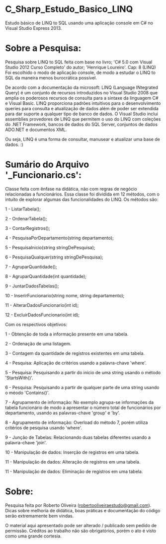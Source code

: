 C_Sharp_Estudo_Basico_LINQ
==========================

Estudo básico de LINQ to SQL usando uma aplicação console em C# no Visual Studio Express 2013.


Sobre a Pesquisa:
=================

Pesquisa sobre LINQ to SQL feita com base no livro;
'C# 5.0 com Visual Studio 2012 Curso Completo' do autor;
'Henrique Loureiro'.
Cap: 8 (LINQ)
Foi escolhido o modo de aplicação console, de modo a estudar
o LINQ to SQL da maneira menos burocrática possível.

De acordo com a documentação da microsoft:
  LINQ (Language INtegrated Query) é um conjunto de recursos introduzidos no Visual Studio 2008 
  que amplia os poderosos recursos de consulta para a sintaxe da linguagem C# e Visual Basic. 
  LINQ proporciona padrões intuitivos para o desenvolvimento queries para consulta e atualização 
  de dados além de poder ser extendida para dar suporte a qualquer tipo de banco de dados. 
  O Visual Studio inclui assemblies provedores de LINQ que permitem o uso do LINQ com coleções 
  do .NET Framework, bancos de dados do SQL Server, conjuntos de dados ADO.NET e documentos XML.
  
Ou seja, LINQ é uma forma de consultar, manusear e atualizar uma base de dados. :)


Sumário do Arquivo '_Funcionario.cs':
======================================

Classe feita com ênfase na didática, não com regras de negócio relacionadas a funcionários.
Essa classe foi dividida em 12 métodos, com o intuito de explorar algumas das funcionalidades
do LINQ. Os métodos são:

1 - ListarTabela();

2 - OrdenarTabela();

3 - ContarRegistros();

4 - PesquisaPorDepartamento(string departamento);

5 - PesquisaInicio(string stringDePesquisa);

6 - PesquisaQualquer(string stringDePesquisa);

7 - AgruparQuantidade();

8 - AgruparQuantidade(int quantidade);

9 - JuntarDadosTabelas();

10 - InserirFuncionario(string nome, string departamento);

11 - AlterarDadosFuncionario(int id);

12 - ExcluirDadosFuncionario(int id);


Com os respectivos objetivos:

1 - Obtenção de toda a informação presente em uma tabela.

2 - Ordenação de uma listagem.

3 - Contagem da quantidade de registros existentes em uma tabela.

4 - Pesquisa: Aplicação de critérios usando a palavra-chave 'where'.

5 - Pesquisa: Pesquisando a partir do início de uma string usando o método 'StartsWith()'.

6 - Pesquisa: Pesquisando a partir de qualquer parte de uma string usando o méodo 'Contains()'.

7 - Agrupamento de informação: No exemplo agrupa-se informações da tabela funcionário de modo a
    apresentar o número total de funcionários por departamento, usando as palavras-chave 'group' e 'by'.
    
8 - Agrupamento de informação: Overload do método 7, porém utiliza critérios de pesquisa usando 'where'.

9 - Junção de Tabelas: Relacionando duas tabelas diferentes usando a palavra-chave 'join'.

10 - Manipulação de dados: Inserção de registros em uma tabela.

11 - Manipulação de dados: Alteração de registros em uma tabela.

11 - Manipulação de dados: Eliminação de registros em uma tabela.


Sobre:
======

Pesquisa feita por Roberto Oliveira (robertooliveiraestudo@gmail.com).
Dicas sobre melhoria de didática, boas práticas e documentação do código serão 
extremamente bem vindas.

O material aqui apresentado pode ser alterado / publicado sem pedido de permissão.
Créditos ao trabalho não são obrigatórios, porém o ato é visto como uma grande cortesia.

